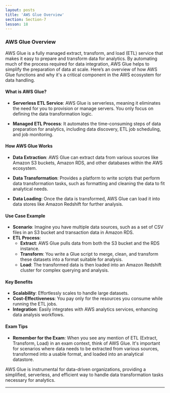 ```yaml
---
layout: posts
title: 'AWS Glue Overview'
section: Section-7
lesson: 18
---
```


### AWS Glue Overview

AWS Glue is a fully managed extract, transform, and load (ETL) service that makes it easy to prepare and transform data for analytics. By automating much of the process required for data integration, AWS Glue helps to simplify the preparation of data at scale. Here’s an overview of how AWS Glue functions and why it's a critical component in the AWS ecosystem for data handling.

<!-- pagebreak -->

#### What is AWS Glue?

- **Serverless ETL Service**: AWS Glue is serverless, meaning it eliminates the need for you to provision or manage servers. You only focus on defining the data transformation logic.

- **Managed ETL Process**: It automates the time-consuming steps of data preparation for analytics, including data discovery, ETL job scheduling, and job monitoring.

<!-- pagebreak -->

#### How AWS Glue Works

- **Data Extraction**: AWS Glue can extract data from various sources like Amazon S3 buckets, Amazon RDS, and other databases within the AWS ecosystem.

- **Data Transformation**: Provides a platform to write scripts that perform data transformation tasks, such as formatting and cleaning the data to fit analytical needs.

- **Data Loading**: Once the data is transformed, AWS Glue can load it into data stores like Amazon Redshift for further analysis.

<!-- pagebreak -->

#### Use Case Example

- **Scenario**: Imagine you have multiple data sources, such as a set of CSV files in an S3 bucket and transaction data in Amazon RDS.
- **ETL Process**:
  - **Extract**: AWS Glue pulls data from both the S3 bucket and the RDS instance.
  - **Transform**: You write a Glue script to merge, clean, and transform these datasets into a format suitable for analysis.
  - **Load**: The transformed data is then loaded into an Amazon Redshift cluster for complex querying and analysis.

<!-- pagebreak -->

#### Key Benefits

- **Scalability**: Effortlessly scales to handle large datasets.
- **Cost-Effectiveness**: You pay only for the resources you consume while running the ETL jobs.
- **Integration**: Easily integrates with AWS analytics services, enhancing data analysis workflows.

#### Exam Tips

- **Remember for the Exam**: When you see any mention of ETL (Extract, Transform, Load) in an exam context, think of AWS Glue. It's important for scenarios where data needs to be extracted from various sources, transformed into a usable format, and loaded into an analytical datastore.

AWS Glue is instrumental for data-driven organizations, providing a simplified, serverless, and efficient way to handle data transformation tasks necessary for analytics.

---
